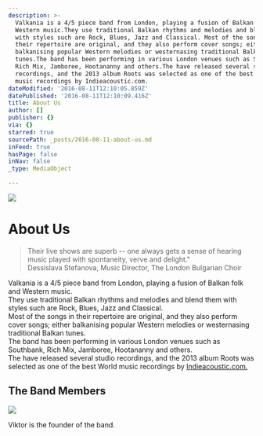 ```yaml
---
description: >-
  Valkania is a 4/5 piece band from London, playing a fusion of Balkan folk and
  Western music.They use traditional Balkan rhythms and melodies and blend them
  with styles such are Rock, Blues, Jazz and Classical. Most of the songs in
  their repertoire are original, and they also perform cover songs; either
  balkanising popular Western melodies or westernasing traditional Balkan
  tunes.The band has been performing in various London venues such as Southbank,
  Rich Mix, Jamboree, Hootananny and others.The have released several studio
  recordings, and the 2013 album Roots was selected as one of the best World
  music recordings by Indieacoustic.com.
dateModified: '2016-08-11T12:10:05.859Z'
datePublished: '2016-08-11T12:10:09.416Z'
title: About Us
author: []
publisher: {}
via: {}
starred: true
sourcePath: _posts/2016-08-11-about-us.md
inFeed: true
hasPage: false
inNav: false
_type: MediaObject

---
```

![](https://the-grid-user-content.s3-us-west-2.amazonaws.com/47bbcd09-8233-4514-8286-db9e58ef52dc.jpg)

# About Us

> Their live shows are superb -- one always gets a sense of hearing music played with spontaneity, verve and delight."  
> Dessislava Stefanova, Music Director, The London Bulgarian Choir

Valkania is a 4/5 piece band from London, playing a fusion of Balkan folk and Western music.  
They use traditional Balkan rhythms and melodies and blend them with styles such are Rock, Blues, Jazz and Classical.   
Most of the songs in their repertoire are original, and they also perform cover songs; either balkanising popular Western melodies or westernasing traditional Balkan tunes.  
The band has been performing in various London venues such as Southbank, Rich Mix, Jamboree, Hootananny and others.  
The have released several studio recordings, and the 2013 album Roots was selected as one of the best World music recordings by [Indieacoustic.com.][0]

## The Band Members
![](https://the-grid-user-content.s3-us-west-2.amazonaws.com/d6c47dec-d21a-4e33-8e9d-4e3dbe77e35e.jpg)

Viktor is the founder of the band. 

[0]: http://indieacoustic.com/ "IndieAcoustic"